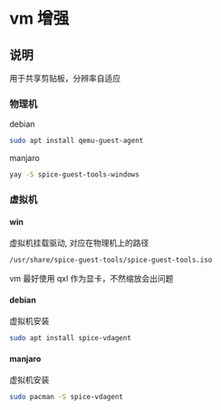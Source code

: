 # vm 增强

## 说明

用于共享剪贴板，分辨率自适应

### 物理机

debian

```sh
sudo apt install qemu-guest-agent
```

manjaro

```sh
yay -S spice-guest-tools-windows
```

### 虚拟机

#### win

虚拟机挂载驱动, 对应在物理机上的路径

```sh
/usr/share/spice-guest-tools/spice-guest-tools.iso
```

vm 最好使用 qxl 作为显卡，不然缩放会出问题

#### debian

虚拟机安装

```sh
sudo apt install spice-vdagent
```

#### manjaro

虚拟机安装

```sh
sudo pacman -S spice-vdagent
```
